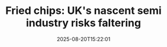 ﻿---
title: "Fried chips: UK's nascent semi industry risks faltering"
date: "2025-08-20T15:22:01"
category: "Markets"
summary: ""
slug: "fried chips uks nascent semi industry risks faltering"
source_urls:
  - "https://go.theregister.com/feed/www.theregister.com/2025/08/20/uk_risks_faltering_in_global_semiconductors/"
seo:
  title: "Fried chips: UK's nascent semi industry risks faltering | Hash n Hedge"
  description: ""
  keywords: ["news", "markets", "brief"]
---

